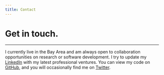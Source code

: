 ```yaml
---
title: Contact
---
```


# Get in touch.

---
I currently live in the Bay Area and am always open to collaboration opportunities on research or software development. I try to update my [LinkedIn](http://www.linkedin.com/in/esaratsis) with my latest professional ventures. You can view my code on [GitHub](https://github.com/manossaratsis), and you will occasionally find me on [Twitter](https://twitter.com/sarstis).
